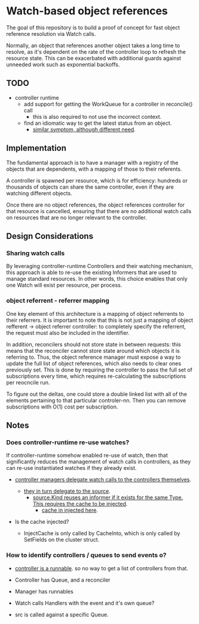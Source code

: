 # Watch-based object references

The goal of this repository is to build a proof of concept for fast object reference resolution via Watch calls.

Normally, an object that references another object takes a long time to resolve, as it's dependent on the rate of the controller loop to refresh the resource state. This can be exacerbated with additional guards against unneeded work such as exponential backoffs.

## TODO

- controller runtime
  - add support for getting the WorkQueue for a controller in reconcile() call
    - this is also required to not use the incorrect context.
  - find an idiomatic way to get the latest status from an object.
    - [similar symptom, although different need](https://github.com/kubernetes-sigs/controller-runtime/issues/585).

## Implementation

The fundamental approach is to have a manager with a registry of the objects that are dependents, with a mapping of those to their referents.

A controller is spawned per resource, which is for efficiency: hundreds or thousands of objects can share the same controller, even if they are watching different objects.

Once there are no object references, the object references controller for that resource is cancelled, ensuring that there are no additional watch calls on resources that are no longer relevant to the controller.

## Design Considerations

### Sharing watch calls

By leveraging controller-runtime Controllers and their watching mechanism, this approach is able to re-use the existing Informers that are used to manage standard resources. In other words, this choice enables that only one Watch will exist per resource, per process.

### object referrent - referrer mapping

One key element of this architecture is a mapping of object referrents to their referrers. It is important to note that this is not just a mapping of object refferent -> object referrer controller: to completely specify the referrent, the request must also be included in the identifier.

In addition, reconcilers should not store state in between requests: this means that the reconciler cannot store state around which objects it is referring to. Thus, the object reference manager must expose a way to update the full list of object references, which also needs to clear ones previously set. This is done by requiring the controller to pass the full set of subscriptions every time, which requires re-calculating the subscriptions per reocncile run.

To figure out the deltas, one could store a double linked list with all of the elements pertaining to that particular controler-nn. Then you can remove subscriptions with O(1) cost per subscription.

## Notes

### Does controller-runtime re-use watches?

If controller-runtime somehow enabled re-use of watch, then that significantly reduces the management of watch calls in controllers, as they can re-use instantiated watches if they already exist.

- [controller managers delegate watch calls to the controllers themselves](vendor/sigs.k8s.io/controller-runtime/pkg/builder/controller.go#L233).
  - [they in turn delegate to the source](vendor/sigs.k8s.io/controller-runtime/pkg/internal/controller/controller.go#L135).
    - [source.Kind reuses an informer if it exists for the same Type. This requires the cache to be injected](vendor/sigs.k8s.io/controller-runtime/pkg/source/source.go#L114).
      - [cache in injected here](vendor/sigs.k8s.io/controller-runtime/pkg/internal/controller/controller.go#L114).

- Is the cache injected?
  - InjectCache is only called by CacheInto, which is only called by SetFields on the cluster struct.

### How to identify controllers / queues to send events o?

- [controller is a runnable](vendor/sigs.k8s.io/controller-runtime/pkg/manager/internal.go#588). so no way to get a list of controllers from that.

- Controller has Queue, and a reconciler
- Manager has runnables
- Watch calls Handlers with the event and it's own queue?
- src is called against a specific Queue.
